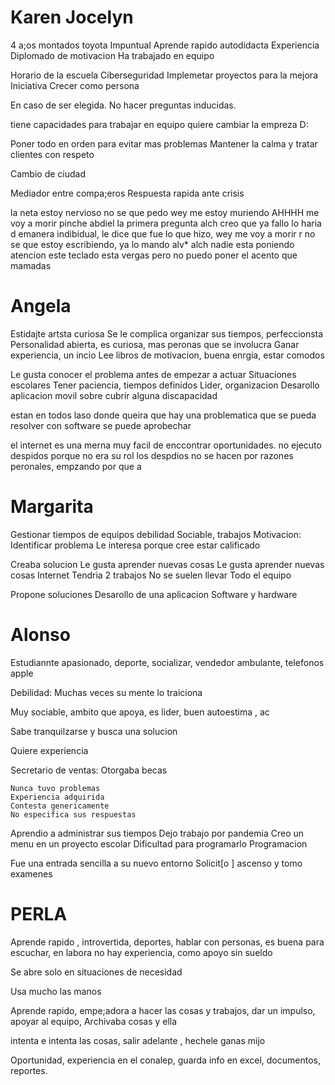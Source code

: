 # Karen Jocelyn
4 a;os montados
toyota
Impuntual 
Aprende rapido 
autodidacta
Experiencia
Diplomado de motivacion
Ha trabajado en equipo

Horario de la escuela
Ciberseguridad
Implemetar proyectos para la mejora
Iniciativa
Crecer como persona

En caso de ser elegida.
No hacer preguntas inducidas.

tiene capacidades para trabajar en equipo
quiere cambiar la empreza D:

Poner todo en orden para evitar mas problemas
Mantener la calma y tratar clientes con respeto

Cambio de ciudad

Mediador entre compa;eros
Respuesta rapida ante crisis

la neta estoy nervioso no se que pedo 
wey me estoy muriendo 
AHHHH 
me voy a morir 
pinche abdiel 
la primera pregunta alch creo que ya fallo
lo haria d emanera indibidual, le dice que fue lo que hizo, 
wey me voy a morir r
no se que estoy escribiendo, ya lo mando alv*
alch nadie esta poniendo atencion 
este teclado esta vergas 
pero no puedo poner el acento que mamadas 

# Angela
Estidajte artsta curiosa
Se le complica organizar sus tiempos, perfeccionsta
Personalidad abierta, es curiosa, mas peronas que se involucra
Ganar experiencia, un incio
Lee libros de motivacion, buena enrgia, estar comodos

Le gusta conocer el problema antes de empezar a actuar
Situaciones escolares
Tener paciencia, tiempos definidos
Lider, organizacion
Desarollo aplicacion movil sobre cubrir alguna discapacidad



estan en todos laso donde queira que hay una problematica que se pueda resolver con software se puede aprobechar

el internet es una merna muy facil de enccontrar oportunidades. 
no ejecuto despidos porque no era su rol 
los despdios no se hacen por razones peronales, empzando por que a

# Margarita 
Gestionar tiempos de equipos debilidad
Sociable, trabajos 
Motivacion: Identificar problema 
Le interesa porque cree estar calificado

Creaba solucion
Le gusta aprender nuevas cosas
	Le gusta aprender nuevas cosas
	Internet
Tendria 2 trabajos
	No se suelen llevar
	Todo el equipo

Propone soluciones
	Desarollo de una aplicacion
	Software y hardware



# Alonso
Estudiannte apasionado, deporte, socializar, vendedor ambulante, telefonos apple 

Debilidad: Muchas veces su mente lo traiciona

Muy sociable, ambito que apoya, es lider, buen autoestima , ac

Sabe tranquilzarse y busca una solucion

Quiere experiencia

Secretario de ventas: Otorgaba becas

	Nunca tuvo problemas
	Experiencia adquirida
	Contesta genericamente
	No especifica sus respuestas

Aprendio a administrar sus tiempos
Dejo trabajo por pandemia
Creo un menu en un proyecto escolar
	Dificultad para programarlo
	Programacion

Fue una entrada sencilla a su nuevo entorno
Solicit[o ] ascenso y tomo examenes


# PERLA 

Aprende rapido , introvertida, deportes, hablar con personas, es buena para escuchar, en labora no hay experiencia, como apoyo sin sueldo 

Se abre solo en situaciones de necesidad

Usa mucho las manos 

Aprende rapido, empe;adora a hacer las cosas y trabajos, dar un impulso, apoyar al equipo, Archivaba cosas y ella 

intenta e intenta las cosas, salir adelante , hechele ganas mijo

Oportunidad, experiencia en el conalep, guarda info en excel, documentos, reportes.